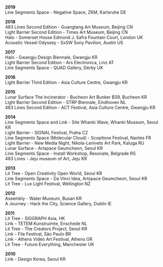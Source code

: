 **2019**  
Line Segments Space - Negative Space, ZKM, Karlsruhe DE  

**2018**  
483 Lines Second Edition - Guangtang Art Museum, Beijing CN  
Light Barrier Second Edition - Times Art Museum, Beijing CN  
Halo - Somerset House Edmond J. Safra Fountain Court, London UK  
Acoustic Vessel Odyssey - SxSW Sony Pavilion, Austin US

**2017**  
Halo - Gwangju Design Biennale, Gwangju KR  
Light Barrier Second Edition - Ars Electronica, Linz AT  
Line Segments Space - QUAD Gallery, Derby UK

**2016**  
Light Barrier Third Edition - Asia Culture Centre, Gwangju KR

**2015**  
Lunar Surface The Incinerator -  Bucheon Art Bunker B39, Bucheon KR  
Light Barrier Second Edition - STRP Biennale, Eindhoven NL  
483 Lines Second Edition - ACT Festival, Asia Culture Centre, Gwangju KR  

**2014**  
Line Segments Space and Link - Site Whanki Wave, Whanki Museum, Seoul KR  
Light Barrier - SIGNAL Festival, Praha CZ  
Line Segments Space (Molecular Cloud) - Scopitone Festival, Nantes FR  
Light Barrier - New Media Night, Nikola-Lenivets Art Park, Kaluga RU  
Lunar Surface - Artspace Geumcheon, Seoul KR  
Line Segments Space - Install Workshop, Resonate, Belgrade RS  
483 Lines - Jeju museum of Art, Jeju KR  

**2013**  
Lit Tree - Open Creativity Open World, Seoul KR  
Line Segments Space - Da Vinci Idea, Artspace Geumcheon, Seoul KR  
Lit Tree - Lux Light Festival, Wellington NZ

**2012**  
Assembly - Water Museum, Busan KR  
A Journey - Hack the City, Science Gallery, Dublin IE

**2011**  
Lit Tree - SIGGRAPH Asia, HK  
Link - TETEM Kunstruimte, Enschede NL  
Lit Tree - The Creators Project, Seoul KR  
Link - File Festival, São Paulo BR  
Link - Athens Video Art Festival, Athens GR  
Lit Tree - Future Everything, Manchester UK

**2010**  
Link - Design Korea, Seoul KR